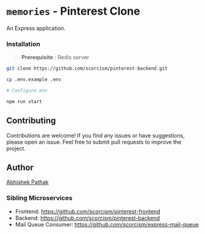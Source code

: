 
# `memories`  - Pinterest Clone

An Express application.

### Installation

> **Prerequisite** : Redis server

```bash
git clone https://github.com/scorcism/pinterest-backend.git

cp .env.example .env

# Configure env 

npm run start
```

## Contributing

Contributions are welcome! If you find any issues or have suggestions, please open an issue. Feel free to submit pull requests to improve the project.


## Author

[Abhishek Pathak](mailto:abhishekpathak1720@gmail.com)

### Sibling Microservices
- Frontend: https://github.com/scorcism/pinterest-frontend
- Backend: https://github.com/scorcism/pinterest-backend
- Mail Queue Consumer: https://github.com/scorcism/express-mail-queue
